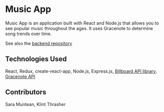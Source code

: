 # Music App

Music App is an application built with React and Node.js that allows you to see popular music throughout the ages. It uses Gracenote to determine song trends over time.

See also the [backend repository](https://github.com/smuntean/music-app-backend)

## Technologies Used
React, Redux, create-react-app, Node.js, Express.js, [Billboard API library](https://www.npmjs.com/package/billboard-top-100),  [Gracenote API](https://developer.gracenote.com/web-api)

## Contributors
Sara Muntean, Klint Thrasher
